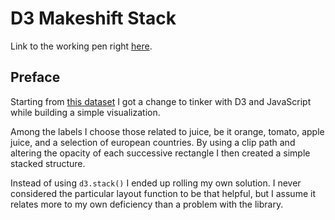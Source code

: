 # D3 Makeshift Stack

Link to the working pen right [here](https://codepen.io/borntofrappe/pen/vQbjGJ).

## Preface

Starting from [this dataset](http://appsso.eurostat.ec.europa.eu/nui/show.do?query=BOOKMARK_DS-066341_QID_1B1BBC04_UID_-3F171EB0&layout=INDICATORS,C,X,0;DECL,L,Y,0;PRCCODE,B,Z,0;PERIOD,L,Z,1;&zSelection=DS-066341PRCCODE,10521000;DS-066341PERIOD,201752;&rankName1=PRCCODE_1_0_-1_2&rankName2=PERIOD_1_0_0_0&rankName3=INDICATORS_1_2_0_0&rankName4=DECL_1_0_0_1&sortR=ASC_1&rStp=&cStp=&rDCh=&cDCh=&rDM=true&cDM=true&footnes=false&empty=false&wai=false&time_mode=ROLLING&time_most_recent=false&lang=EN&cfo=%23%23%23%2C%23%23%23.%23%23%23) I got a change to tinker with D3 and JavaScript while building a simple visualization.

Among the labels I choose those related to juice, be it orange, tomato, apple juice, and a selection of european countries. By using a clip path and altering the opacity of each successive rectangle I then created a simple stacked structure.

Instead of using `d3.stack()` I ended up rolling my own solution. I never considered the particular layout function to be that helpful, but I assume it relates more to my own deficiency than a problem with the library.
